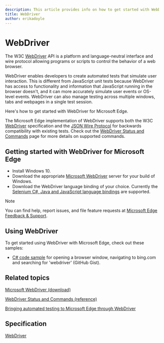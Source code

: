 ```yaml
---
description: This article provides info on how to get started with WebDriver in Microsoft Edge.
title: WebDriver
author: erikadoyle
---
```


# WebDriver
The W3C [WebDriver](http://www.w3.org/TR/webdriver/) API is a platform and language-neutral interface and wire protocol allowing programs or scripts to control the behavior of a web browser. 

WebDriver enables developers to create automated tests that simulate user interaction. This is different from JavaScript unit tests because WebDriver has access to functionality and information that JavaScript running in the browser doesn't, and it can more accurately simulate user events or OS-level events. WebDriver can also manage testing across multiple windows, tabs and webpages in a single test session.

Here's how to get started with WebDriver for Microsoft Edge.

The Microsoft Edge implementation of WebDriver supports both the W3C [WebDriver](http://www.w3.org/TR/webdriver/) specification and the [JSON Wire Protocol](https://github.com/SeleniumHQ/selenium/wiki/JsonWireProtocol) for backwards compatibility with existing tests. Check out the [WebDriver Status and Commands](https://developer.microsoft.com/en-us/microsoft-edge/platform/documentation/webdriver-commands/) page for more details on supported commands.

## Getting started with WebDriver for Microsoft Edge
* Install Windows 10.
* Download the appropriate [Microsoft WebDriver](https://developer.microsoft.com/en-us/microsoft-edge/tools/webdriver/) server for your build of Windows.
* Download the WebDriver language binding of your choice. Currently the [Selenium C#, Java and JavaScript language bindings](http://docs.seleniumhq.org/download/) are supported.

> [!NOTE]
> You can find help, report issues, and file feature requests at [Microsoft Edge Feedback & Support](https://developer.microsoft.com/en-us/microsoft-edge/support/).
## Using WebDriver
To get started using WebDriver with Microsoft Edge, check out these samples:

* [C\# code sample](https://gist.github.com/InstyleVII/baf25274c55e891076d5#file-webdriver-cs) for opening a browser window, navigating to bing.com and searching for 'webdriver' (GitHub Gist).


## Related topics
[Microsoft WebDriver (download)](https://developer.microsoft.com/en-us/microsoft-edge/tools/webdriver/)

[WebDriver Status and Commands (reference)](https://developer.microsoft.com/en-us/microsoft-edge/platform/documentation/webdriver-commands/)

[Bringing automated testing to Microsoft Edge through WebDriver](https://blogs.windows.com/msedgedev/2015/07/23/bringing-automated-testing-to-microsoft-edge-through-webdriver/)

## Specification
[WebDriver](http://www.w3.org/TR/webdriver/)
